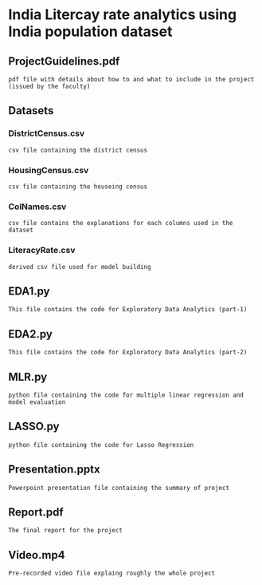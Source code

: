 # India Litercay rate analytics using India population dataset

## ProjectGuidelines.pdf
	pdf file with details about how to and what to include in the project (issued by the faculty)


## Datasets

### DistrictCensus.csv
	csv file containing the district census
### HousingCensus.csv
	csv file containing the houseing census
### ColNames.csv
	csv file contains the explanations for each columns used in the dataset
### LiteracyRate.csv
	derived csv file used for model building

## EDA1.py 
	This file contains the code for Exploratory Data Analytics (part-1)

## EDA2.py
	This file contains the code for Exploratory Data Analytics (part-2)

## MLR.py
	python file containing the code for multiple linear regression and model evaluation
	
## LASSO.py
	python file containing the code for Lasso Regression

## Presentation.pptx
	Powerpoint presentation file containing the summary of project

## Report.pdf
	The final report for the project

## Video.mp4
	Pre-recorded video file explaing roughly the whole project
